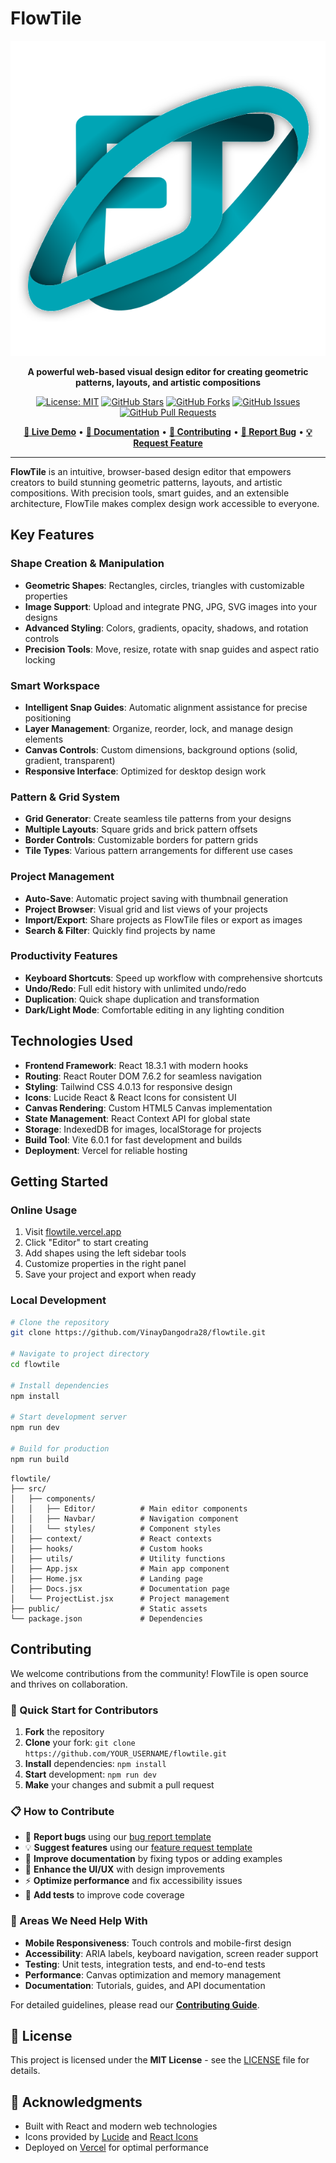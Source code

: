 # FlowTile

<div align="center">

![FlowTile Logo](public/flowtile.svg)

**A powerful web-based visual design editor for creating geometric patterns, layouts, and artistic compositions**

[![License: MIT](https://img.shields.io/badge/License-MIT-yellow.svg)](https://opensource.org/licenses/MIT)
[![GitHub Stars](https://img.shields.io/github/stars/VinayDangodra28/flowtile?style=social)](https://github.com/VinayDangodra28/flowtile/stargazers)
[![GitHub Forks](https://img.shields.io/github/forks/VinayDangodra28/flowtile?style=social)](https://github.com/VinayDangodra28/flowtile/network/members)
[![GitHub Issues](https://img.shields.io/github/issues/VinayDangodra28/flowtile)](https://github.com/VinayDangodra28/flowtile/issues)
[![GitHub Pull Requests](https://img.shields.io/github/issues-pr/VinayDangodra28/flowtile)](https://github.com/VinayDangodra28/flowtile/pulls)

[**🚀 Live Demo**](https://flowtile.vercel.app) • 
[**📖 Documentation**](https://flowtile.vercel.app/docs) • 
[**🤝 Contributing**](CONTRIBUTING.md) • 
[**🐛 Report Bug**](https://github.com/VinayDangodra28/flowtile/issues/new?template=bug_report.md) • 
[**💡 Request Feature**](https://github.com/VinayDangodra28/flowtile/issues/new?template=feature_request.md)

</div>

---

**FlowTile** is an intuitive, browser-based design editor that empowers creators to build stunning geometric patterns, layouts, and artistic compositions. With precision tools, smart guides, and an extensible architecture, FlowTile makes complex design work accessible to everyone.

## Key Features

### Shape Creation & Manipulation

- **Geometric Shapes**: Rectangles, circles, triangles with customizable properties
- **Image Support**: Upload and integrate PNG, JPG, SVG images into your designs
- **Advanced Styling**: Colors, gradients, opacity, shadows, and rotation controls
- **Precision Tools**: Move, resize, rotate with snap guides and aspect ratio locking

### Smart Workspace

- **Intelligent Snap Guides**: Automatic alignment assistance for precise positioning
- **Layer Management**: Organize, reorder, lock, and manage design elements
- **Canvas Controls**: Custom dimensions, background options (solid, gradient, transparent)
- **Responsive Interface**: Optimized for desktop design work

### Pattern & Grid System

- **Grid Generator**: Create seamless tile patterns from your designs
- **Multiple Layouts**: Square grids and brick pattern offsets
- **Border Controls**: Customizable borders for pattern grids
- **Tile Types**: Various pattern arrangements for different use cases

### Project Management

- **Auto-Save**: Automatic project saving with thumbnail generation
- **Project Browser**: Visual grid and list views of your projects
- **Import/Export**: Share projects as FlowTile files or export as images
- **Search & Filter**: Quickly find projects by name

### Productivity Features

- **Keyboard Shortcuts**: Speed up workflow with comprehensive shortcuts
- **Undo/Redo**: Full edit history with unlimited undo/redo
- **Duplication**: Quick shape duplication and transformation
- **Dark/Light Mode**: Comfortable editing in any lighting condition

## Technologies Used

- **Frontend Framework**: React 18.3.1 with modern hooks
- **Routing**: React Router DOM 7.6.2 for seamless navigation
- **Styling**: Tailwind CSS 4.0.13 for responsive design
- **Icons**: Lucide React & React Icons for consistent UI
- **Canvas Rendering**: Custom HTML5 Canvas implementation
- **State Management**: React Context API for global state
- **Storage**: IndexedDB for images, localStorage for projects
- **Build Tool**: Vite 6.0.1 for fast development and builds
- **Deployment**: Vercel for reliable hosting

## Getting Started

### Online Usage

1. Visit [flowtile.vercel.app](https://flowtile.vercel.app)
2. Click "Editor" to start creating
3. Add shapes using the left sidebar tools
4. Customize properties in the right panel
5. Save your project and export when ready

### Local Development

```bash
# Clone the repository
git clone https://github.com/VinayDangodra28/flowtile.git

# Navigate to project directory
cd flowtile

# Install dependencies
npm install

# Start development server
npm run dev

# Build for production
npm run build
```


```
flowtile/
├── src/
│   ├── components/
│   │   ├── Editor/          # Main editor components
│   │   ├── Navbar/          # Navigation component
│   │   └── styles/          # Component styles
│   ├── context/             # React contexts
│   ├── hooks/               # Custom hooks
│   ├── utils/               # Utility functions
│   ├── App.jsx              # Main app component
│   ├── Home.jsx             # Landing page
│   ├── Docs.jsx             # Documentation page
│   └── ProjectList.jsx      # Project management
├── public/                  # Static assets
└── package.json             # Dependencies
```

## Contributing

We welcome contributions from the community! FlowTile is open source and thrives on collaboration.

### 🚀 Quick Start for Contributors

1. **Fork** the repository
2. **Clone** your fork: `git clone https://github.com/YOUR_USERNAME/flowtile.git`
3. **Install** dependencies: `npm install`
4. **Start** development: `npm run dev`
5. **Make** your changes and submit a pull request

### 📋 How to Contribute

- 🐛 **Report bugs** using our [bug report template](https://github.com/VinayDangodra28/flowtile/issues/new?template=bug_report.md)
- 💡 **Suggest features** using our [feature request template](https://github.com/VinayDangodra28/flowtile/issues/new?template=feature_request.md)
- 📖 **Improve documentation** by fixing typos or adding examples
- 🎨 **Enhance the UI/UX** with design improvements
- ⚡ **Optimize performance** and fix accessibility issues
- 🧪 **Add tests** to improve code coverage

### 🎯 Areas We Need Help With

- **Mobile Responsiveness**: Touch controls and mobile-first design
- **Accessibility**: ARIA labels, keyboard navigation, screen reader support  
- **Testing**: Unit tests, integration tests, and end-to-end tests
- **Performance**: Canvas optimization and memory management
- **Documentation**: Tutorials, guides, and API documentation

For detailed guidelines, please read our [**Contributing Guide**](CONTRIBUTING.md).

## 📄 License

This project is licensed under the **MIT License** - see the [LICENSE](LICENSE) file for details.

## 🙏 Acknowledgments

- Built with React and modern web technologies
- Icons provided by [Lucide](https://lucide.dev/) and [React Icons](https://react-icons.github.io/)
- Deployed on [Vercel](https://vercel.com) for optimal performance
